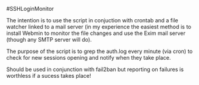 #SSHLoginMonitor

The intention is to use the script in conjuction with crontab and a file watcher linked to a mail server (in my experience the easiest
method is to install Webmin to monitor the file changes and use the Exim mail server (though any SMTP server will do).

The purpose of the script is to grep the auth.log every minute (via cron) to check for new sessions opening and notify when they take
place.

Should be used in conjunction with fail2ban but reporting on failures is worthless if a sucess takes place!
